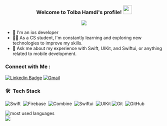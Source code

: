 
<h3 align="center">
  Welcome to Tolba Hamdi's profile!
  <img src="https://media.giphy.com/media/hvRJCLFzcasrR4ia7z/giphy.gif" width="28">
</h3>

<!-- Typing SVG by DenverCoder1 - https://github.com/DenverCoder1/readme-typing-svg -->
<p align="center">
  <a href="https://github.com/DenverCoder1/readme-typing-svg"><img src="https://readme-typing-svg.herokuapp.com/?lines=iOS%20Developer;Always%20learning%20new%20things&font=Fira%20Code&center=true&width=440&height=45&color=f75c7e&vCenter=true&size=22"></a>
</p> 

- 🏢 I'm an ios developer
- 👨‍💻 As a CS student, I'm constantly learning and exploring new technologies to improve my skills.
- 💬 Ask me about my experience with Swift, UIKit, and Swiftui, or anything related to mobile development.


### Connect with Me :

[![Linkedin Badge](https://img.shields.io/badge/-LinkedIn-blue?style=flat-square&logo=Linkedin&logoColor=white&link=https://www.linkedin.com/in/tolba-hamdi-3b18a1170)](https://www.linkedin.com/in/tolba-hamdi-3b18a1170)
[![Gmail](https://img.shields.io/badge/-Gmail-c14438?style=flat-square&logo=Gmail&logoColor=white&link=mailto:tolba.hamdi92@gmail.com)](mailto:tolba.hamdi92@gmail.com)
### 🛠 &nbsp;Tech Stack
![Swift](https://img.shields.io/badge/-Swift-05122A?style=flat&logo=swift)&nbsp;
![Firebase](https://img.shields.io/badge/-Firebase-05122A?style=flat&logo=firebase&logoColor=563D7C)&nbsp;
![Combine](https://img.shields.io/badge/-Combine-05122A?style=flat&logo=combine)&nbsp;
![Swiftui](https://img.shields.io/badge/-Swiftui-05122A?style=flat&logo=swiftui&logoColor=1572B6)&nbsp;
![UIKit](https://img.shields.io/badge/-UIKit-05122A?style=flat&logo=uikit)
![Git](https://img.shields.io/badge/-Git-05122A?style=flat&logo=git)&nbsp;
![GitHub](https://img.shields.io/badge/-GitHub-05122A?style=flat&logo=github)&nbsp;


<img align="left" src="https://github-readme-stats.vercel.app/api/top-langs?username=tolbahamdi92&show_icons=true&locale=en&layout=compact&theme=radical" alt="most used languages" />
<br>
<a href="https://komarev.com/ghpvc/?username=tolbahamdi92&style=for-the-badge">
    <img src="https://komarev.com/ghpvc/?username=tolbahamdi92&style=for-the-badge">
</a>
